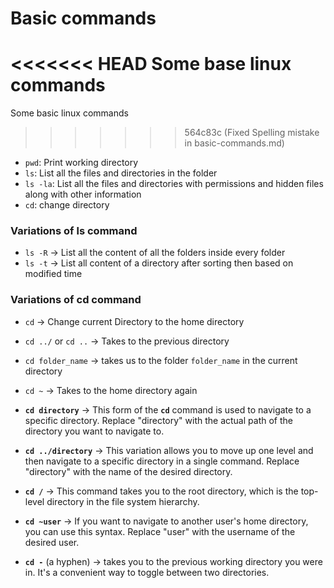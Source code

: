 # Basic commands
<<<<<<< HEAD
Some base linux commands
=======

Some basic linux commands
>>>>>>> 564c83c (Fixed Spelling mistake in basic-commands.md)

- `pwd`: Print working directory
- `ls`: List all the files and directories in the folder
- `ls -la`: List all the files and directories with permissions and hidden files along with other information
- `cd`: change directory

### Variations of ls command

- `ls -R` → List all the content of all the folders inside every folder
- `ls -t` → List all content of a directory after sorting then based on modified time

### Variations of cd command
- `cd` → Change current Directory to the home directory

- `cd ../` or `cd ..` → Takes to the previous directory

- `cd folder_name` → takes us to the folder `folder_name` in the current directory

- `cd ~` → Takes to the home directory again

- **`cd directory`** → This form of the **`cd`** command is used to navigate to a specific directory. Replace "directory" with the actual path of the directory you want to navigate to.

- **`cd ../directory`** → This variation allows you to move up one level and then navigate to a specific directory in a single command. Replace "directory" with the name of the desired directory.

- **`cd /`** → This command takes you to the root directory, which is the top-level directory in the file system hierarchy.

- **`cd ~user`** → If you want to navigate to another user's home directory, you can use this syntax. Replace "user" with the username of the desired user.

- **`cd -`** (a hyphen) → takes you to the previous working directory you were in. It's a convenient way to toggle between two directories.
